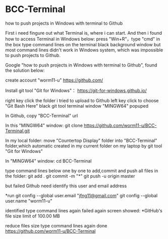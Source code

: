 # BCC-Terminal
how to push projects in Windows with terminal to Github

First i need fingure out what Terminal is, where i can start. 
And then i found how to access Terminal in Windows below:
press "Win+R"，type "cmd" in the box
type command lines on the terminal black background window
but most command lines didn't work in Windows system, which was impossible to push projects to Github. 

Google "how to push projects in Windows with terminal to Github", found the solution below:

create account "worm11-u"
https://github.com/

Install git tool "Git for Windows"：
https://git-for-windows.github.io/

right key click the folder i tried to upload to Github
left key click to choose "Git Bash Here"
black git tool terminal window "MINGW64" popuped

In Github, copy "BCC-Terminal" url

In this "MINGW64" window:
git clone https://github.com/worm11-u/BCC-Terminal.git

In my local folder:
move "Countertop Display" folder into "BCC-Terminal" folder,which automatic created in my current folder on my laptop by git tool "Git for Windows"  

In "MINGW64" window:
cd BCC-Terminal

type command lines below one by one to add,commit and push all files in the folder:
git add .
git commit -m "*"
git push -u origin master

but failed
Github need identify this user and email address

*run
git config --global user.email "jfng11@gmail.com"
git config --global user.name "worm11-u"

identified
type command lines again
failed again
screen showed:
*GitHub's file size limit of 100.00 MB

reduce files size
type command lines again
done
https://github.com/worm11-u/BCC-Terminal
